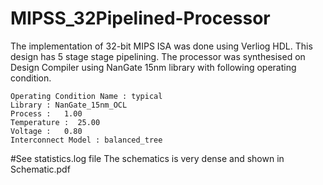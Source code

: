 # MIPSS_32Pipelined-Processor
The implementation of 32-bit MIPS ISA was done using Verliog HDL. This design has 5 stage stage pipelining.
The processor was synthesised on Design Compiler using NanGate 15nm library with following operating condition.

    Operating Condition Name : typical
    Library : NanGate_15nm_OCL
    Process :   1.00
    Temperature :  25.00
    Voltage :   0.80
    Interconnect Model : balanced_tree
    
#See statistics.log file
The schematics is very dense and shown in Schematic.pdf
